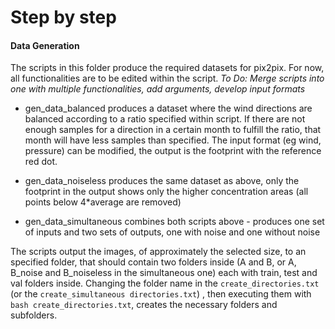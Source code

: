 # Step by step

#### Data Generation
The scripts in this folder produce the required datasets for pix2pix.
For now, all functionalities are to be edited within the script.
*To Do: Merge scripts into one with multiple functionalities, add arguments, develop input formats*
- gen_data_balanced produces a dataset where the wind directions are balanced according to a ratio specified within script. If there are not enough samples for a direction in a certain month to fulfill the ratio, that month will have less samples than specified. The input format (eg wind, pressure) can be modified, the output is the footprint with the reference red dot.

- gen_data_noiseless produces the same dataset as above, only the footprint in the output shows only the higher concentration areas (all points below 4*average are removed)
- gen_data_simultaneous combines both scripts above - produces one set of inputs and two sets of outputs, one with noise and one without noise

The scripts output the images, of approximately the selected size, to an specified folder, that should contain two folders inside (A and B, or A, B_noise and B_noiseless in the simultaneous one) each with train, test and val folders inside. Changing the folder name in the `create_directories.txt` (or the `create_simultaneous directories.txt`) , then executing them with `bash create_directories.txt`, creates the necessary folders and subfolders.
